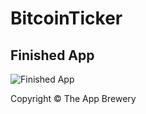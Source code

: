 # BitcoinTicker
## Finished App
![Finished App](http://i.giphy.com/l0HlQGzz2MQCKIBI4.gif)

Copyright © The App Brewery
